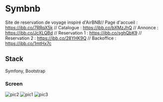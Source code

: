 # Symbnb
Site de reservation de voyage inspiré d'AirBNB// Page d'accueil : https://ibb.co/7RRqX5k // Catalogue : https://ibb.co/bXMzJhQ // Annonce : https://ibb.co/JcXLQBd // Reservation 1 : https://ibb.co/sghQbK9 // Reservation 2 : https://ibb.co/28YHK9Q // Backoffice : https://ibb.co/1mtHx7c 
## Stack
Symfony, Bootstrap

### Screen
![pic2](https://ibb.co/7RRqX5k)
![pic1]( https://ibb.co/bXMzJhQ)
![pic3](https://i.ibb.co/9vXkTtv/comment.png)

